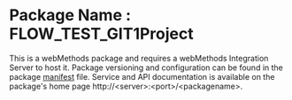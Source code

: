 # Package Name : FLOW_TEST_GIT1Project
This is a webMethods package and requires a webMethods Integration Server to host it. Package versioning and configuration can be found in the package [manifest](./FLOW_TEST_GIT1Project/manifest.v3) file. Service and API documentation is available on the package's home page http://&lt;server&gt;:&lt;port&gt;/&lt;packagename>.